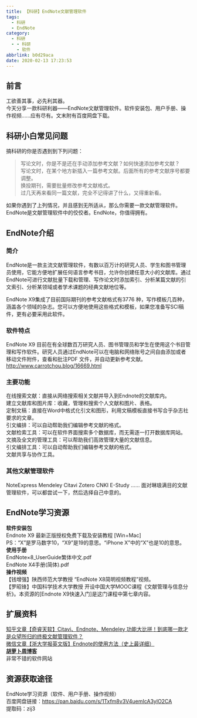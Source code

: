 ```yaml
---
title: 【科研】EndNote文献管理软件
tags:
  - 科研
  - EndNote
category:
  - 科研
  - - 科研
    - 软件
abbrlink: b0d29aca
date: 2020-02-13 17:23:53
---
```

## 前言
工欲善其事，必先利其器。  
今天分享一款科研利器——EndNote文献管理软件。软件安装包、用户手册、操作视频……应有尽有。文末附有百度网盘下载。  

## 科研小白常见问题
搞科研的你是否遇到到下列问题：  
>写论文时，你是不是还在手动添加参考文献？如何快速添加参考文献？  
写论文时，在某个地方新插入一篇参考文献。后面所有的参考文献序号都要调整。  
换投期刊，需要批量修改参考文献格式。  
过几天再来看同一篇文献，完全不记得讲了什么，又得重新看。  

如果你遇到了上列情况，并且感到无所适从，那么你需要一款文献管理软件。  
EndNote是文献管理软件中的佼佼者。EndNote，你值得拥有。  

## EndNote介绍
### 简介
EndNote是一款主流文献管理软件，有数以百万计的研究人员、学生和图书管理员使用，它能方便地扩展任何语言参考书目，允许你创建任意大小的文献库。通过EndNote可进行文献批量下载和管理、写作论文时添加索引、分析某篇文献的引文索引、分析某领域或者学术课题的经典文献地位等。  

EndNote X9集成了目前国际期刊的参考文献格式有3776 种，写作模板几百种，涵盖各个领域的杂志。您可以方便地使用这些格式和模板，如果您准备写SCI稿件，更有必要采用此软件。  

### 软件特点  
EndNote X9 目前在有全球数百万研究人员、图书管理员和学生在使用这个书目管理和写作软件。研究人员通过EndNote可以在电脑和网络账号之间自由添加或者移动文件附件，查看和批注PDF 文件，并自动更新参考文献。    
http://www.carrotchou.blog/16669.html  

### 主要功能
在线搜索文献：直接从网络搜索相关文献并导入到Endnote的文献库内。  
建立文献库和图片库：收藏，管理和搜索个人文献和图片、表格。  
定制文稿：直接在Word中格式化引文和图形，利用文稿模板直接书写合乎杂志社要求的文章。  
引文编排：可以自动帮助我们编辑参考文献的格式。  
文献检索工具：可以在软件界面搜索多个数据库，而无需逐一打开数据库网站。  
文摘及全文的管理工具：可以帮助我们高效管理大量的文献信息。  
引文编排工具：可以自动帮助我们编辑参考文献的格式。  
文献共享与协作工具。  

### 其他文献管理软件
NoteExpress
Mendeley
Citavi
Zotero
CNKI E-Study
……
面对琳琅满目的文献管理软件，可以都尝试一下，然后选择自己中意的。

## EndNote学习资源
**软件安装包**    
Endnote X9 最新正版授权免费下载及安装教程 [Win+Mac]  
PS：“X”是罗马数字10，“X9”是19的意思。“iPhone X”中的“X”也是10的意思。  
**使用手册**    
EndNote×8_UserGuide繁体中文.pdf  
EndNote X4手册(简体).pdf  
**操作视频**    
【钱增强】陕西师范大学教授 “EndNote X8简明视频教程”视频。  
【罗昭锋】中国科学技术大学教授 开设中国大学MOOC课程《文献管理与信息分析》。本资源的[Endnote X9快速入门]是这门课程中第七章内容。

## 扩展资料
[知乎文章【奇睿天软】Citavi、Endnote、Mendeley 功能大比拼！到底哪一款才是众望所归的终极文献管理软件？](https://zhuanlan.zhihu.com/p/28214449)  
[微信文章【浙大学报英文版】Endnote的使用方法（史上最详细）](https://mp.weixin.qq.com/s?src=11&timestamp=1553561857&ver=1507&signature=dSXSUPG0In0P3UUSbH*naGqmI7*LGr6dxicL6nj-zBX2S6f9AptduCiZYCzf3uaRgLOjx1aR30wbdWQRXKfc60tlaYVMZLWXJQGdD3fYMLq8kh9Ug1TiJTILkER-t1mL&new=1)  
[**胡萝卜周博客**](http://www.carrotchou.blog/)  
非常不错的软件网站

## 资源获取途径
EndNote学习资源（软件、用户手册、操作视频）  
百度网盘链接：https://pan.baidu.com/s/1Txfm8v3V4uemIcA3ylO2CA   
提取码：zij3   


